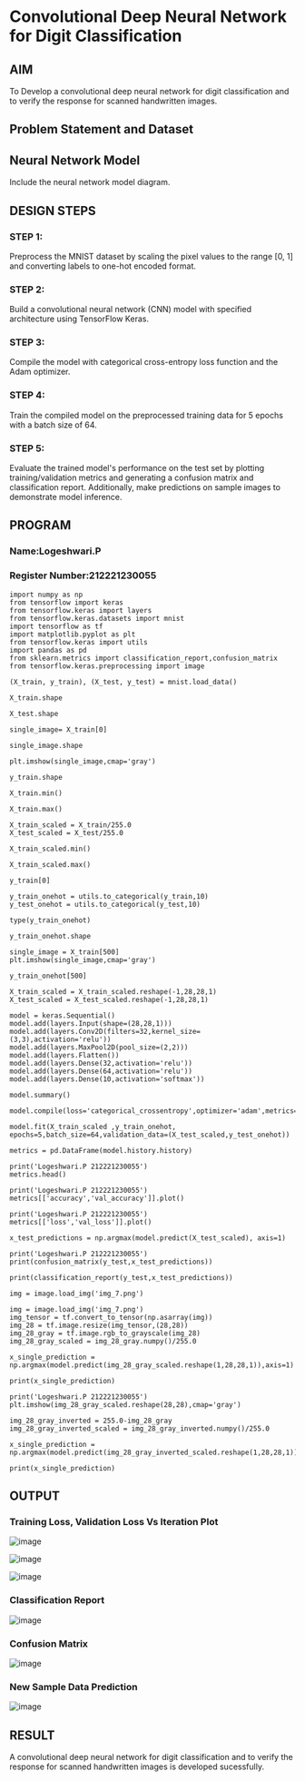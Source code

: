 # Convolutional Deep Neural Network for Digit Classification

## AIM

To Develop a convolutional deep neural network for digit classification and to verify the response for scanned handwritten images.

## Problem Statement and Dataset

## Neural Network Model

Include the neural network model diagram.

## DESIGN STEPS

### STEP 1:
Preprocess the MNIST dataset by scaling the pixel values to the range [0, 1] and converting labels to one-hot encoded format.

### STEP 2:
Build a convolutional neural network (CNN) model with specified architecture using TensorFlow Keras.

### STEP 3:
Compile the model with categorical cross-entropy loss function and the Adam optimizer.

### STEP 4:
Train the compiled model on the preprocessed training data for 5 epochs with a batch size of 64.

### STEP 5:
Evaluate the trained model's performance on the test set by plotting training/validation metrics and generating a confusion matrix and classification report. Additionally, make predictions on sample images to demonstrate model inference.

## PROGRAM

### Name:Logeshwari.P
### Register Number:212221230055


```
import numpy as np
from tensorflow import keras
from tensorflow.keras import layers
from tensorflow.keras.datasets import mnist
import tensorflow as tf
import matplotlib.pyplot as plt
from tensorflow.keras import utils
import pandas as pd
from sklearn.metrics import classification_report,confusion_matrix
from tensorflow.keras.preprocessing import image

(X_train, y_train), (X_test, y_test) = mnist.load_data()

X_train.shape

X_test.shape

single_image= X_train[0]

single_image.shape

plt.imshow(single_image,cmap='gray')

y_train.shape

X_train.min()

X_train.max()

X_train_scaled = X_train/255.0
X_test_scaled = X_test/255.0

X_train_scaled.min()

X_train_scaled.max()

y_train[0]

y_train_onehot = utils.to_categorical(y_train,10)
y_test_onehot = utils.to_categorical(y_test,10)

type(y_train_onehot)

y_train_onehot.shape

single_image = X_train[500]
plt.imshow(single_image,cmap='gray')

y_train_onehot[500]

X_train_scaled = X_train_scaled.reshape(-1,28,28,1)
X_test_scaled = X_test_scaled.reshape(-1,28,28,1)

model = keras.Sequential()
model.add(layers.Input(shape=(28,28,1)))
model.add(layers.Conv2D(filters=32,kernel_size=(3,3),activation='relu'))
model.add(layers.MaxPool2D(pool_size=(2,2)))
model.add(layers.Flatten())
model.add(layers.Dense(32,activation='relu'))
model.add(layers.Dense(64,activation='relu'))
model.add(layers.Dense(10,activation='softmax'))

model.summary()

model.compile(loss='categorical_crossentropy',optimizer='adam',metrics='accuracy')

model.fit(X_train_scaled ,y_train_onehot, epochs=5,batch_size=64,validation_data=(X_test_scaled,y_test_onehot))

metrics = pd.DataFrame(model.history.history)

print('Logeshwari.P 212221230055')
metrics.head()

print('Logeshwari.P 212221230055')
metrics[['accuracy','val_accuracy']].plot()

print('Logeshwari.P 212221230055')
metrics[['loss','val_loss']].plot()

x_test_predictions = np.argmax(model.predict(X_test_scaled), axis=1)

print('Logeshwari.P 212221230055')
print(confusion_matrix(y_test,x_test_predictions))

print(classification_report(y_test,x_test_predictions))

img = image.load_img('img_7.png')

img = image.load_img('img_7.png')
img_tensor = tf.convert_to_tensor(np.asarray(img))
img_28 = tf.image.resize(img_tensor,(28,28))
img_28_gray = tf.image.rgb_to_grayscale(img_28)
img_28_gray_scaled = img_28_gray.numpy()/255.0

x_single_prediction = np.argmax(model.predict(img_28_gray_scaled.reshape(1,28,28,1)),axis=1)

print(x_single_prediction)

print('Logeshwari.P 212221230055')
plt.imshow(img_28_gray_scaled.reshape(28,28),cmap='gray')

img_28_gray_inverted = 255.0-img_28_gray
img_28_gray_inverted_scaled = img_28_gray_inverted.numpy()/255.0

x_single_prediction = np.argmax(model.predict(img_28_gray_inverted_scaled.reshape(1,28,28,1)),axis=1)

print(x_single_prediction)
```

## OUTPUT

### Training Loss, Validation Loss Vs Iteration Plot

![image](https://github.com/logeshwari2004/mnist-classification/assets/94211349/94c7f35a-054b-4499-81fe-26966ae2c97e)

![image](https://github.com/logeshwari2004/mnist-classification/assets/94211349/85ba00a6-5b7f-441a-8f99-34248e2dbfde)

![image](https://github.com/logeshwari2004/mnist-classification/assets/94211349/e1cc7c71-5114-46ca-8b5b-65d5e176aa15)

### Classification Report

![image](https://github.com/logeshwari2004/mnist-classification/assets/94211349/ceff57a5-3cc6-447f-9e2f-a50c23bec6d2)


### Confusion Matrix
![image](https://github.com/logeshwari2004/mnist-classification/assets/94211349/e3e8b5b7-93f1-4c59-acc9-309b05e0bdc8)

### New Sample Data Prediction

![image](https://github.com/logeshwari2004/mnist-classification/assets/94211349/bc92e5f7-93f5-49eb-b26f-0639e8d82d92)



## RESULT
A convolutional deep neural network for digit classification and to verify the response for scanned handwritten images is developed sucessfully.
